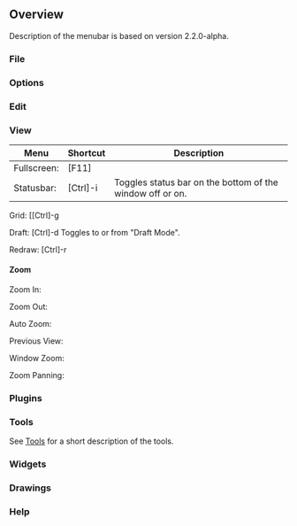 ## Overview ##
Description of the menubar is based on version 2.2.0-alpha.

### File ###

### Options ###

### Edit ###

### View ###
|Menu |Shortcut |Description |
|----|----|----|
|Fullscreen: | [F11] | |
|Statusbar: | [Ctrl]-i | Toggles status bar on the bottom of the window off or on.|

Grid: [[Ctrl]-g

Draft:  [Ctrl]-d Toggles to or from "Draft Mode".

Redraw: [Ctrl]-r

#### Zoom ####

Zoom In: 

Zoom Out: 

Auto Zoom: 

Previous View: 

Window Zoom:

Zoom Panning: 

### Plugins ###

### Tools ###
See [Tools](./refTools.md) for a short description of the tools.

### Widgets ###

### Drawings ###

### Help ###
